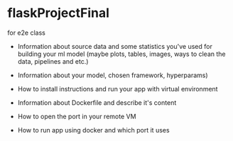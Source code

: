 # flaskProjectFinal
for e2e class
* Information about source data and some statistics you've used for building your ml model (maybe plots, tables, images, ways to clean the data, pipelines and etc.)
	
* Information about your model, chosen framework, hyperparams)
	
* How to install instructions and run your app with virtual environment
	
* Information about Dockerfile and describe it's content
	
* How to open the port in your remote VM
	
* How to run app using docker and which port it uses
